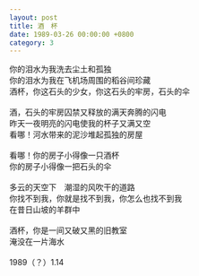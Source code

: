 ```yaml
---
layout: post
title: 酒　杯
date: 1989-03-26 00:00:00 +0800
category: 3
---
```


你的泪水为我洗去尘土和孤独<br>
你的泪水为我在飞机场周围的稻谷间珍藏<br>
酒杯，你这石头的少女，你这石头的牢房，石头的伞<br>
<br>
酒，石头的牢房囚禁又释放的满天奔腾的闪电<br>
昨天一夜明亮的闪电使我的杯子又满又空<br>
看哪！河水带来的泥沙堆起孤独的房屋<br>
<br>
看哪！你的房子小得像一只酒杯<br>
你的房子小得像一把石头的伞<br>
<br>
多云的天空下　潮湿的风吹干的道路<br>
你找不到我，你就是找不到我，你怎么也找不到我<br>
在昔日山坡的羊群中<br>
<br>
酒杯，你是一间又破又黑的旧教室<br>
淹没在一片海水<br>
<br>
1989（？）1.14